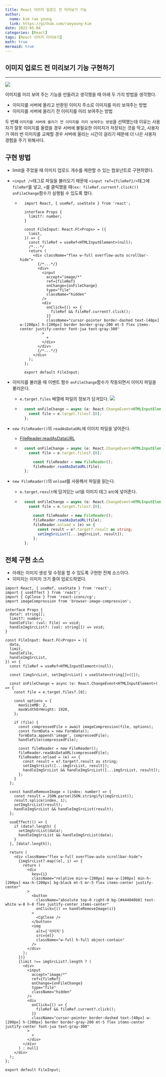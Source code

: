 ```yaml
---
title: React 이미지 업로드 전 미리보기 기능
author:
  name: kim rae young
  link: https://github.com/raeyoung-kim
date: 2022-05-04
categories: [React]
tags: [React 이미지 미리보기]
math: true
mermaid: true
---
```


## 이미지 업로드 전 미리보기 기능 구현하기
---
![](https://velog.velcdn.com/images/760kry/post/029f3307-9d98-4f05-8da9-213241914e01/image.png)

이미지를 미리 보여 주는 기능을 만들려고 생각했을 때 아래 두 가지 방법을 생각했다.

- 이미지를 서버에 올리고 반환된 이미지 주소로 이미지를 미리 보여주는 방법
- 이미지를 서버에 올리기 전 이미지를 미리 보여주는 방법

두 번째 `이미지를 서버에 올리기 전 이미지를 미리 보여주는 방법`을 선택했는데 이유는 사용자가 잘못 이미지를 올렸을 경우 서버에 불필요한 이미지가 저장되는 것을 막고, 사용자가 여러 번 이미지를 교체할 경우 서버에 올리는 시간이 걸리기 때문에 더 나은 사용자 경험을 주기 위해서다.

## 구현 방법
- limit을 주었을 때 이미지 업로드 개수를 제한할 수 있는 컴포넌트로 구현하였다.
- `<input />`태그로 파일을 불러오기 때문에 `<input ref={fileRef}/>`태그에 `fileRef`를 넣고, `+`를 클릭했을 때`(ex: fileRef.current?.click())` `onFileChange`함수가 실행될 수 있도록 했다.
  - ```tsx
      import React, { useRef, useState } from 'react';

      interface Props {
        limit?: number;
      }

      const FileInput: React.FC<Props> = ({
        limit,
      }) => {
        const fileRef = useRef<HTMLInputElement>(null);
        /*...*/
        return (
          <div className="flex w-full overflow-auto scrollbar-hide">
            {/*...*/}
            <div>
              <input
                accept="image/*"
                ref={fileRef}
                onChange={onFileChange}
                type="file"
                className="hidden"
              />
              <div
                onClick={() => {
                  fileRef && fileRef.current?.click();
                }}
                className="cursor-pointer border-dashed text-[40px] w-[200px] h-[200px] border border-gray-200 mt-5 flex items-center justify-center font-jua text-gray-300"
              >
                +
              </div>
            </div>
            {/*...*/}
          </div>
        );
      };

      export default FileInput;
    ```

- 이미지를 불러올 때 이벤트 함수 `onFileChange`함수가 작동되면서 이미지 파일을 불러온다. 
  - `e.target.files` 배열에 파일의 정보가 담겨있다.
  ![](https://velog.velcdn.com/images/760kry/post/37b3f6ea-848d-4b39-8f33-8318d1e6526a/image.png)
  - ```ts
      const onFileChange = async (e: React.ChangeEvent<HTMLInputElement>) => {
        const file = e.target.files?.[0];
      };
    ```
- `new FileReader()`의 `readAsDataURL`에 이미지 파일을 넣어준다. 
  - [FileReader.readAsDataURL](https://developer.mozilla.org/ko/docs/Web/API/FileReader/readAsDataURL)
  - ```ts
      const onFileChange = async (e: React.ChangeEvent<HTMLInputElement>) => {
        const file = e.target.files?.[0];

          const fileReader = new FileReader();
          fileReader.readAsDataURL(file);
      };
    ```
- `new FileReader()`의 `onload`를 사용해서 파일을 읽는다.
  - `e.target.result`에 담겨있는 url을 이미지 태그 src에 넣어준다.
  - ```ts
      const onFileChange = async (e: React.ChangeEvent<HTMLInputElement>) => {
        const file = e.target.files?.[0];

          const fileReader = new FileReader();
          fileReader.readAsDataURL(file);
          fileReader.onload = (e) => {
            const result = e?.target?.result as string;
            setImgSrcList([...imgSrcList, result]);
          };
      };
    ```


## 전체 구현 소스
- 아래는 이미지 생성 및 수정을 할 수 있도록 구현한 전체 소스이다.
- 이미지는 이미지 크기 줄여 업로드하였다.

```tsx
import React, { useRef, useState } from 'react';
import { useEffect } from 'react';
import { CgClose } from 'react-icons/cg';
import imageCompression from 'browser-image-compression';

interface Props {
  data?: string[];
  limit?: number;
  handleFile: (val: File) => void;
  handleImgSrcList?: (val: string[]) => void;
}

const FileInput: React.FC<Props> = ({
  data,
  limit,
  handleFile,
  handleImgSrcList,
}) => {
  const fileRef = useRef<HTMLInputElement>(null);

  const [imgSrcList, setImgSrcList] = useState<string[]>([]);

  const onFileChange = async (e: React.ChangeEvent<HTMLInputElement>) => {
    const file = e.target.files?.[0];

    const options = {
      maxSizeMB: 2,
      maxWidthOrHeight: 1920,
    };

    if (file) {
      const compressedFile = await imageCompression(file, options);
      const formData = new FormData();
      formData.append('image', compressedFile);
      handleFile(compressedFile);

      const fileReader = new FileReader();
      fileReader.readAsDataURL(compressedFile);
      fileReader.onload = (e) => {
        const result = e?.target?.result as string;
        setImgSrcList([...imgSrcList, result]);
        handleImgSrcList && handleImgSrcList([...imgSrcList, result]);
      };
    }
  };

  const handleRemoveImage = (index: number) => {
    const result = JSON.parse(JSON.stringify(imgSrcList));
    result.splice(index, 1);
    setImgSrcList(result);
    handleImgSrcList && handleImgSrcList(result);
  };

  useEffect(() => {
    if (data?.length) {
      setImgSrcList(data);
      handleImgSrcList && handleImgSrcList(data);
    }
  }, [data?.length]);

  return (
    <div className="flex w-full overflow-auto scrollbar-hide">
      {imgSrcList?.map((el, i) => {
        return (
          <div
            key={i}
            className="relative min-w-[200px] max-w-[200px] min-h-[200px] max-h-[200px] bg-black mt-5 mr-5 flex items-center justify-center"
          >
            <button
              className="absolute top-0 right-0 bg-[#444040b8] text-white w-8 h-8 flex justify-center items-center"
              onClick={() => handleRemoveImage(i)}
            >
              <CgClose />
            </button>
            <img
              alt={'이미지'}
              src={el}
              className="w-full h-full object-contain"
            />
          </div>
        );
      })}
      {limit !== imgSrcList?.length ? (
        <div>
          <input
            accept="image/*"
            ref={fileRef}
            onChange={onFileChange}
            type="file"
            className="hidden"
          />
          <div
            onClick={() => {
              fileRef && fileRef.current?.click();
            }}
            className="cursor-pointer border-dashed text-[40px] w-[200px] h-[200px] border border-gray-200 mt-5 flex items-center justify-center font-jua text-gray-300"
          >
            +
          </div>
        </div>
      ) : null}
    </div>
  );
};

export default FileInput;
```
